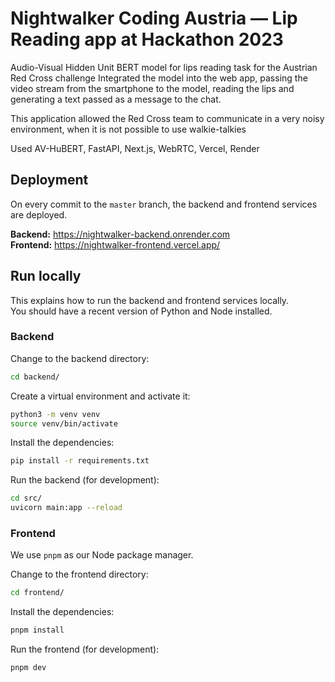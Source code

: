 # Nightwalker Coding Austria — Lip Reading app at Hackathon 2023

Audio-Visual Hidden Unit BERT model for lips reading task for the Austrian Red Cross challenge
Integrated the model into the web app, passing the video stream from the smartphone to the model, reading the lips and generating
a text passed as a message to the chat.

This application allowed the Red Cross team to communicate in a very noisy environment, when it is not possible to use walkie-talkies

Used AV-HuBERT, FastAPI, Next.js, WebRTC, Vercel, Render

## Deployment

On every commit to the `master` branch, the backend and frontend services are
deployed.

**Backend:** https://nightwalker-backend.onrender.com  
**Frontend:** https://nightwalker-frontend.vercel.app/

## Run locally

This explains how to run the backend and frontend services locally.  
You should have a recent version of Python and Node installed.

### Backend

Change to the backend directory:

```bash
cd backend/
```

Create a virtual environment and activate it:

```bash
python3 -m venv venv
source venv/bin/activate
```

Install the dependencies:

```bash
pip install -r requirements.txt
```

Run the backend (for development):

```bash
cd src/
uvicorn main:app --reload
```

### Frontend

We use `pnpm` as our Node package manager.

Change to the frontend directory:

```bash
cd frontend/
```

Install the dependencies:

```bash
pnpm install
```

Run the frontend (for development):

```bash
pnpm dev
```
